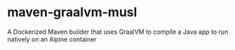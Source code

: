 # maven-graalvm-musl
A Dockerized Maven builder that uses GraalVM to compile a Java app to run natively on an Alpine container
